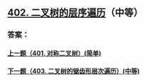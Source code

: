 ## [402. 二叉树的层序遍历](https://leetcode-cn.com/problems/merge-two-sorted-lists/)（中等）





### 答案：



#### [上一题（401. 对称二叉树）(简单)](https://github.com/sdwwld/leetCode/blob/master/src/main/java/com/wld/java/leetcode/leetCode0401.md)

#### [下一题（403. 二叉树的锯齿形层次遍历）(中等)](https://github.com/sdwwld/leetCode/blob/master/src/main/java/com/wld/java/leetcode/leetCode0403.md)
